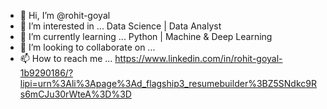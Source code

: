 - 👋 Hi, I’m @rohit-goyal
- 👀 I’m interested in ... Data Science | Data Analyst
- 🌱 I’m currently learning ... Python | Machine & Deep Learning
- 💞️ I’m looking to collaborate on ...
- 📫 How to reach me ... https://www.linkedin.com/in/rohit-goyal-1b9290186/?lipi=urn%3Ali%3Apage%3Ad_flagship3_resumebuilder%3BZ5SNdkc9Rs6mCJu30rWteA%3D%3D

<!---
rohit-goyal/rohit-goyal is a ✨ special ✨ repository because its `README.md` (this file) appears on your GitHub profile.
You can click the Preview link to take a look at your changes.
--->
